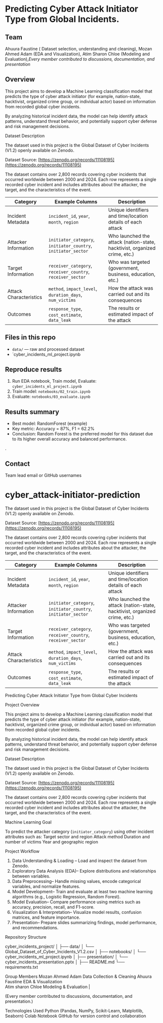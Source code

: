 # Predicting Cyber Attack Initiator Type from Global Incidents.

## Team
 Ahuura Faustine ( Dataset selection, understanding and cleaning), Mozan Ahmed Adam (EDA and Visualization), Atim Sharon Chloe (Modeling and Evaluation),*Every member contributed to discussions, documentation, and presentation*

## Overview
This project aims to develop a Machine Learning classification model that predicts the type of cyber attack initiator (for example, nation-state, hacktivist, organized crime group, or individual actor) based on information from recorded global cyber incidents.

By analyzing historical incident data, the model can help identify attack patterns, understand threat behavior, and potentially support cyber defense and risk management decisions.

Dataset Description

The dataset used in this project is the Global Dataset of Cyber Incidents (V1.2) openly available on Zenodo.

Dataset Source: [https://zenodo.org/records/11108195](https://zenodo.org/records/11108195)

The dataset contains over 2,800 records covering cyber incidents that occurred worldwide between 2000 and 2024.
Each row represents a single recorded cyber incident and includes attributes about the attacker, the target, and the characteristics of the event.

| Category               | Example Columns                                                     | Description                                                        |
| ---------------------- | ------------------------------------------------------------- | ------------------------------------------------------------------------- |
| Incident Metadata      | `incident_id`, `year`, `month`, `region`                      | Unique identifiers and time/location details of each attack               |
| Attacker Information   | `initiator_category`, `initiator_country`, `initiator_sector` | Who launched the attack (nation-state, hacktivist, organized crime, etc.) |
| Target Information     | `receiver_category`, `receiver_country`, `receiver_sector`    | Who was targeted (government, business, education, etc.)                  |
| Attack Characteristics | `method`, `impact_level`, `duration_days`, `num_victims`      | How the attack was carried out and its consequences                       |
| Outcomes               | `response_type`, `cost_estimate`, `data_leak`                 | The results or estimated impact of the attack                             |



## Files in this repo
- `data/` — raw and processed dataset
- `cyber_incidents_ml_project.ipynb

## Reproduce results
1. Run EDA notebook, Train model, Evaluate: `cyber_incidents_ml_project.ipynb`
2. Train model: `notebooks/02_train.ipynb`
3. Evaluate: `notebooks/03_evaluate.ipynb`

## Results summary
- Best model: RandomForest (example)
- Key metric: Accuracy = 87%, F1 = 62.2%
- Conclusion: Random Forest is the preferred model for this dataset due to its higher overall accuracy and balanced performance.

.

## Contact
Team lead email or GitHub usernames


# cyber_attack-initiator-prediction
The dataset used in this project is the Global Dataset of Cyber Incidents (V1.2) openly available on Zenodo.

Dataset Source: [https://zenodo.org/records/11108195](https://zenodo.org/records/11108195)

The dataset contains over 2,800 records covering cyber incidents that occurred worldwide between 2000 and 2024.
Each row represents a single recorded cyber incident and includes attributes about the attacker, the target, and the characteristics of the event.


| Category               | Example Columns                                                     | Description                                                        |
| ---------------------- | ------------------------------------------------------------- | ------------------------------------------------------------------------- |
| Incident Metadata      | `incident_id`, `year`, `month`, `region`                      | Unique identifiers and time/location details of each attack               |
| Attacker Information   | `initiator_category`, `initiator_country`, `initiator_sector` | Who launched the attack (nation-state, hacktivist, organized crime, etc.) |
| Target Information     | `receiver_category`, `receiver_country`, `receiver_sector`    | Who was targeted (government, business, education, etc.)                  |
| Attack Characteristics | `method`, `impact_level`, `duration_days`, `num_victims`      | How the attack was carried out and its consequences                       |
| Outcomes               | `response_type`, `cost_estimate`, `data_leak`                 | The results or estimated impact of the attack                             |

 Predicting Cyber Attack Initiator Type from Global Cyber Incidents

Project Overview

This project aims to develop a Machine Learning classification model that predicts the type of cyber attack initiator (for example, nation-state, hacktivist, organized crime group, or individual actor) based on information from recorded global cyber incidents.

By analyzing historical incident data, the model can help identify attack patterns, understand threat behavior, and potentially support cyber defense and risk management decisions.

Dataset Description

The dataset used in this project is the Global Dataset of Cyber Incidents (V1.2) openly available on Zenodo.

Dataset Source: [https://zenodo.org/records/11108195](https://zenodo.org/records/11108195)

The dataset contains over 2,800 records covering cyber incidents that occurred worldwide between 2000 and 2024.
Each row represents a single recorded cyber incident and includes attributes about the attacker, the target, and the characteristics of the event.




 Machine Learning Goal

To predict the attacker category (`initiator_category`) using other incident attributes such as:
Target sector and region
Attack method
Duration and number of victims
Year and geographic region

Project Workflow

1. Data Understanding & Loading – Load and inspect the dataset from Zenodo.
2. Exploratory Data Analysis (EDA)– Explore distributions and relationships between variables.
3. Data Preprocessing– Handle missing values, encode categorical variables, and normalize features.
4. Model Development– Train and evaluate at least two machine learning algorithms (e.g., Logistic Regression, Random Forest).
5. Model Evaluation– Compare performance using metrics such as accuracy, precision, recall, and F1-score.
6. Visualization & Interpretation– Visualize model results, confusion matrices, and feature importance.
7. Presentation– Prepare slides summarizing findings, model performance, and recommendations.

Repository Structure

cyber_incidents_project/
│
├── data/
│   └── Global_Dataset_of_Cyber_Incidents_V1.2.csv
│
├── notebooks/
│   └── cyber_incidents_ml_project.ipynb
│
├── presentation/
│   └── cyber_incidents_presentation.pptx
│
├── README.md
└── requirements.txt

Group Members
Mozan Ahmwd Adam  Data Collection & Cleaning 
Ahuura Faustine  EDA & Visualization        
Atim sharon Chloe  Modeling & Evaluation                |

(Every member contributed to discussions, documentation, and presentation.)

Technologies Used
Python (Pandas, NumPy, Scikit-Learn, Matplotlib, Seaborn)
Colab Notebook
GitHub for version control and collaboration



